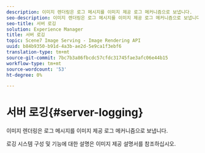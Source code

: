 ```yaml
---
description: 이미지 렌더링은 로그 메시지를 이미지 제공 로그 메커니즘으로 보냅니다.
seo-description: 이미지 렌더링은 로그 메시지를 이미지 제공 로그 메커니즘으로 보냅니다.
seo-title: 서버 로깅
solution: Experience Manager
title: 서버 로깅
topic: Scene7 Image Serving - Image Rendering API
uuid: b84b9350-b91d-4a3b-ae2d-5e9ca1f3ebf6
translation-type: tm+mt
source-git-commit: 7bc7b3a86fbcdc57cfdc31745fae3afc06e44b15
workflow-type: tm+mt
source-wordcount: '53'
ht-degree: 0%

---
```



# 서버 로깅{#server-logging}

이미지 렌더링은 로그 메시지를 이미지 제공 로그 메커니즘으로 보냅니다.

로깅 시스템 구성 및 기능에 대한 설명은 이미지 제공 설명서를 참조하십시오.
